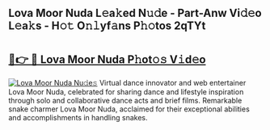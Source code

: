 ## Lova Moor Nuda L𝚎a𝚔ed N𝚞𝚍e - Part-Anw Vi𝚍𝚎o L𝚎a𝚔s - H𝚘𝚝 O𝚗𝚕yf𝚊ns P𝚑𝚘tos 2qTYt

# <h2><a href="http://kfb69ci.oniu.top/?m=Lova+Moor+Nuda">🔗👉 🔴 Lova Moor Nuda P𝚑ot𝚘𝚜 V𝚒d𝚎o</a></h2>

[![Lova Moor Nuda Nu𝚍e𝚜](https://i.imgur.com/0qMVB7G.gif)](http://kfb69ci.oniu.top/?m=Lova+Moor+Nuda)
Virtual dance innovator and web entertainer Lova Moor Nuda, celebrated for sharing dance and lifestyle inspiration through solo and collaborative dance acts and brief films. Remarkable snake charmer Lova Moor Nuda, acclaimed for their exceptional abilities and accomplishments in handling snakes.  
